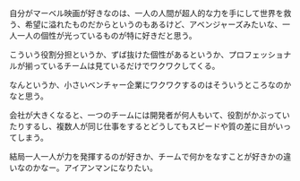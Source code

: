 自分がマーベル映画が好きなのは、一人の人間が超人的な力を手にして世界を救う、希望に溢れたものだからというのもあるけど、アベンジャーズみたいな、一人一人の個性が光っているものが特に好きだと思う。

こういう役割分担というか、ずば抜けた個性があるというか、プロフェッショナルが揃っているチームは見ているだけでワクワクしてくる。

なんというか、小さいベンチャー企業にワクワクするのはそういうところなのかなと思う。

会社が大きくなると、一つのチームには開発者が何人もいて、役割がかぶっていたりするし、複数人が同じ仕事をするとどうしてもスピードや質の差に目がいってしまう。

結局一人一人が力を発揮するのが好きか、チームで何かをなすことが好きかの違いなのかなー。アイアンマンになりたい。
